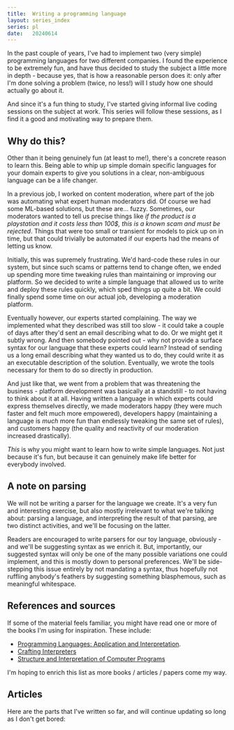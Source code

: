 ```yaml
---
title:  Writing a programming language
layout: series_index
series: pl
date:   20240614
---
```


In the past couple of years, I've had to implement two (very simple) programming languages for two different companies. I found the experience to be extremely fun, and have thus decided to study the subject a little more in depth - because yes, that is how a reasonable person does it: only after I'm done solving a problem (twice, no less!) will I study how one should actually go about it.

And since it's a fun thing to study, I've started giving informal live coding sessions on the subject at work. This series will follow these sessions, as I find it a good and motivating way to prepare them.

## Why do this?

Other than it being genuinely fun (at least to me!), there's a concrete reason to learn this. Being able to whip up simple domain specific languages for your domain experts to give you solutions in a clear, non-ambiguous language can be a life changer.

In a previous job, I worked on content moderation, where part of the job was automating what expert human moderators did. Of course we had some ML-based solutions, but these are... fuzzy. Sometimes, our moderators wanted to tell us precise things like _if the product is a playstation and it costs less than 100$, this is a known scam and must be rejected_. Things that were too small or transient for models to pick up on in time, but that could trivially be automated if our experts had the means of letting us know.

Initially, this was supremely frustrating. We'd hard-code these rules in our system, but since such scams or patterns tend to change often, we ended up spending more time tweaking rules than maintaining or improving our platform. So we decided to write a simple language that allowed us to write and deploy these rules quickly, which sped things up quite a bit. We could finally spend some time on our actual job, developing a moderation platform.

Eventually however, our experts started complaining. The way we implemented what they described was still too slow - it could take a couple of days after they'd sent an email describing what to do. Or we might get it subtly wrong. And then somebody pointed out - why not provide a surface syntax for our language that these experts could learn? Instead of sending us a long email describing what they wanted us to do, they could write it as an executable description of the solution. Eventually, we wrote the tools necessary for them to do so directly in production.

And just like that, we went from a problem that was threatening the business - platform development was basically at a standstill - to not having to think about it at all. Having written a language in which experts could express themselves directly, we made moderators happy (they were much faster and felt much more empowered), developers happy (maintaining a language is _much_ more fun than endlessly tweaking the same set of rules), and customers happy (the quality and reactivity of our moderation increased drastically).

_This_ is why you might want to learn how to write simple languages. Not just because it's fun, but because it can genuinely make life better for everybody involved.

## A note on parsing

We will not be writing a parser for the language we create. It's a very fun and interesting exercise, but also mostly irrelevant to what we're talking about: parsing a language, and interpreting the result of that parsing, are two distinct activities, and we'll be focusing on the latter.

Readers are encouraged to write parsers for our toy language, obviously - and we'll be suggesting syntax as we enrich it. But, importantly, our suggested syntax will only be one of the many possible variations one could implement, and this is mostly down to personal preferences. We'll be side-stepping this issue entirely by not mandating a syntax, thus hopefully not ruffling anybody's feathers by suggesting something blasphemous, such as meaningful whitespace.

## References and sources

If some of the material feels familiar, you might have read one or more of the books I'm using for inspiration. These include:
- [Programming Languages: Application and Interpretation](https://www.plai.org/).
- [Crafting Interpreters](https://craftinginterpreters.com/)
- [Structure and Interpretation of Computer Programs](https://mitpress.mit.edu/9780262510875/structure-and-interpretation-of-computer-programs/)

I'm hoping to enrich this list as more books / articles / papers come my way.

## Articles

Here are the parts that I've written so far, and will continue updating so long as I don't get bored:
